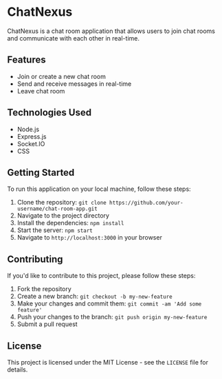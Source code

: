 # ChatNexus
ChatNexus is a chat room application that allows users to join chat rooms and communicate with each other in real-time.

## Features
- Join or create a new chat room
- Send and receive messages in real-time
- Leave chat room

## Technologies Used

- Node.js
- Express.js
- Socket.IO
- CSS

## Getting Started

To run this application on your local machine, follow these steps:

1. Clone the repository: `git clone https://github.com/your-username/chat-room-app.git`
2. Navigate to the project directory
3. Install the dependencies: `npm install`
4. Start the server: `npm start`
5. Navigate to `http://localhost:3000` in your browser

## Contributing

If you'd like to contribute to this project, please follow these steps:

1. Fork the repository
2. Create a new branch: `git checkout -b my-new-feature`
3. Make your changes and commit them: `git commit -am 'Add some feature'`
4. Push your changes to the branch: `git push origin my-new-feature`
5. Submit a pull request

## License

This project is licensed under the MIT License - see the `LICENSE` file for details.

